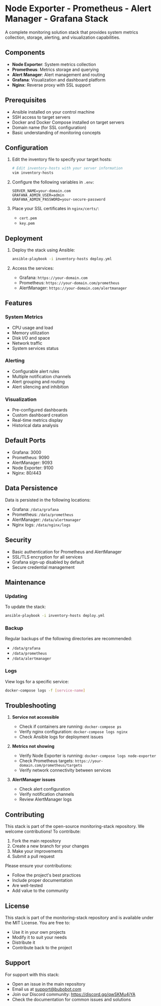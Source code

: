 # Node Exporter - Prometheus - Alert Manager - Grafana Stack

A complete monitoring solution stack that provides system metrics collection, storage, alerting, and visualization capabilities.

## Components

- **Node Exporter**: System metrics collection
- **Prometheus**: Metrics storage and querying
- **Alert Manager**: Alert management and routing
- **Grafana**: Visualization and dashboard platform
- **Nginx**: Reverse proxy with SSL support

## Prerequisites

- Ansible installed on your control machine
- SSH access to target servers
- Docker and Docker Compose installed on target servers
- Domain name (for SSL configuration)
- Basic understanding of monitoring concepts

## Configuration

1. Edit the inventory file to specify your target hosts:
   ```bash
   # Edit inventory-hosts with your server information
   vim inventory-hosts
   ```

2. Configure the following variables in `.env`:
   ```
   SERVER_NAME=your-domain.com
   GRAFANA_ADMIN_USER=admin
   GRAFANA_ADMIN_PASSWORD=your-secure-password
   ```

3. Place your SSL certificates in `nginx/certs/`:
   - `cert.pem`
   - `key.pem`

## Deployment

1. Deploy the stack using Ansible:
   ```bash
   ansible-playbook -i inventory-hosts deploy.yml
   ```

2. Access the services:
   - Grafana: `https://your-domain.com`
   - Prometheus: `https://your-domain.com/prometheus`
   - AlertManager: `https://your-domain.com/alertmanager`

## Features

### System Metrics
- CPU usage and load
- Memory utilization
- Disk I/O and space
- Network traffic
- System services status

### Alerting
- Configurable alert rules
- Multiple notification channels
- Alert grouping and routing
- Alert silencing and inhibition

### Visualization
- Pre-configured dashboards
- Custom dashboard creation
- Real-time metrics display
- Historical data analysis

## Default Ports

- Grafana: 3000
- Prometheus: 9090
- AlertManager: 9093
- Node Exporter: 9100
- Nginx: 80/443

## Data Persistence

Data is persisted in the following locations:
- Grafana: `/data/grafana`
- Prometheus: `/data/prometheus`
- AlertManager: `/data/alertmanager`
- Nginx logs: `/data/nginx/logs`

## Security

- Basic authentication for Prometheus and AlertManager
- SSL/TLS encryption for all services
- Grafana sign-up disabled by default
- Secure credential management

## Maintenance

### Updating

To update the stack:
```bash
ansible-playbook -i inventory-hosts deploy.yml
```

### Backup

Regular backups of the following directories are recommended:
- `/data/grafana`
- `/data/prometheus`
- `/data/alertmanager`

### Logs

View logs for a specific service:
```bash
docker-compose logs -f [service-name]
```

## Troubleshooting

1. **Service not accessible**
   - Check if containers are running: `docker-compose ps`
   - Verify nginx configuration: `docker-compose logs nginx`
   - Check Ansible logs for deployment issues

2. **Metrics not showing**
   - Verify Node Exporter is running: `docker-compose logs node-exporter`
   - Check Prometheus targets: `https://your-domain.com/prometheus/targets`
   - Verify network connectivity between services

3. **AlertManager issues**
   - Check alert configuration
   - Verify notification channels
   - Review AlertManager logs

## Contributing

This stack is part of the open-source monitoring-stack repository. We welcome contributions! To contribute:

1. Fork the main repository
2. Create a new branch for your changes
3. Make your improvements
4. Submit a pull request

Please ensure your contributions:
- Follow the project's best practices
- Include proper documentation
- Are well-tested
- Add value to the community

## License

This stack is part of the monitoring-stack repository and is available under the MIT License. You are free to:
- Use it in your own projects
- Modify it to suit your needs
- Distribute it
- Contribute back to the project

## Support

For support with this stack:
- Open an issue in the main repository
- Email us at support@bubobot.com
- Join our Discord community: https://discord.gg/qwSKMu4jYA
- Check the documentation for common issues and solutions 